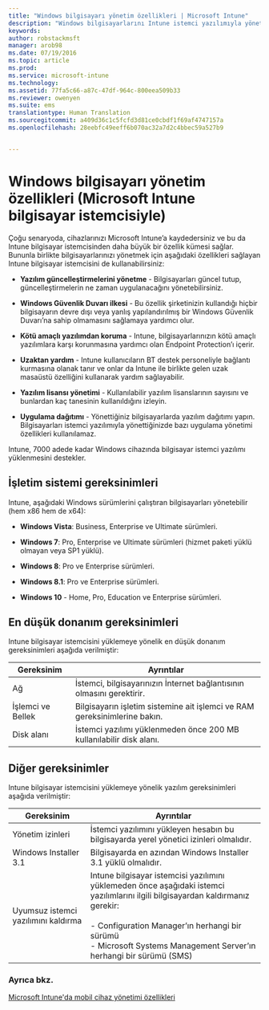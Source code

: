 ```yaml
---
title: "Windows bilgisayarı yönetim özellikleri | Microsoft Intune"
description: "Windows bilgisayarlarını Intune istemci yazılımıyla yönetirken sağlanan Intune özelliklerini öğrenin."
keywords: 
author: robstackmsft
manager: arob98
ms.date: 07/19/2016
ms.topic: article
ms.prod: 
ms.service: microsoft-intune
ms.technology: 
ms.assetid: 77fa5c66-a87c-47df-964c-800eea509b33
ms.reviewer: owenyen
ms.suite: ems
translationtype: Human Translation
ms.sourcegitcommit: a409d36c1c5fcfd3d81ce0cbdf1f69af4747157a
ms.openlocfilehash: 28eebfc49eeff6b070ac32a7d2c4bbec59a527b9


---
```


# Windows bilgisayarı yönetim özellikleri (Microsoft Intune bilgisayar istemcisiyle)
Çoğu senaryoda, cihazlarınızı Microsoft Intune’a kaydedersiniz ve bu da Intune bilgisayar istemcisinden daha büyük bir özellik kümesi sağlar. Bununla birlikte bilgisayarlarınızı yönetmek için aşağıdaki özellikleri sağlayan Intune bilgisayar istemcisini de kullanabilirsiniz:

-   **Yazılım güncelleştirmelerini yönetme** - Bilgisayarları güncel tutup, güncelleştirmelerin ne zaman uygulanacağını yönetebilirsiniz.

-   **Windows Güvenlik Duvarı ilkesi** - Bu özellik şirketinizin kullandığı hiçbir bilgisayarın devre dışı veya yanlış yapılandırılmış bir Windows Güvenlik Duvarı’na sahip olmamasını sağlamaya yardımcı olur.

-   **Kötü amaçlı yazılımdan koruma** - Intune, bilgisayarlarınızın kötü amaçlı yazılımlara karşı korunmasına yardımcı olan Endpoint Protection’ı içerir.

-   **Uzaktan yardım** - Intune kullanıcıların BT destek personeliyle bağlantı kurmasına olanak tanır ve onlar da Intune <!--- (requires TeamViewer software)---> ile birlikte gelen uzak masaüstü özelliğini kullanarak yardım sağlayabilir.

-   **Yazılım lisansı yönetimi** - Kullanılabilir yazılım lisanslarının sayısını ve bunlardan kaç tanesinin kullanıldığını izleyin.
-   **Uygulama dağıtımı** - Yönettiğiniz bilgisayarlarda yazılım dağıtımı yapın. Bilgisayarları istemci yazılımıyla yönettiğinizde bazı uygulama yönetimi özellikleri kullanılamaz.


Intune, 7000 adede kadar Windows cihazında bilgisayar istemci yazılımı yüklenmesini destekler.

## İşletim sistemi gereksinimleri
Intune, aşağıdaki Windows sürümlerini çalıştıran bilgisayarları yönetebilir (hem x86 hem de x64):


-   **Windows Vista**: Business, Enterprise ve Ultimate sürümleri.

-   **Windows 7**: Pro, Enterprise ve Ultimate sürümleri (hizmet paketi yüklü olmayan veya SP1 yüklü).

-   **Windows 8**: Pro ve Enterprise sürümleri.

-   **Windows 8.1**: Pro ve Enterprise sürümleri.

- **Windows 10** - Home, Pro, Education ve Enterprise sürümleri.


## En düşük donanım gereksinimleri
Intune bilgisayar istemcisini yüklemeye yönelik en düşük donanım gereksinimleri aşağıda verilmiştir:

|Gereksinim|Ayrıntılar|
|---------------|--------------------|
|Ağ|İstemci, bilgisayarınızın İnternet bağlantısının olmasını gerektirir.|
|İşlemci ve Bellek|Bilgisayarın işletim sistemine ait işlemci ve RAM gereksinimlerine bakın.|
|Disk alanı|İstemci yazılımı yüklenmeden önce 200 MB kullanılabilir disk alanı.|

## Diğer gereksinimler
Intune bilgisayar istemcisini yüklemeye yönelik yazılım gereksinimleri aşağıda verilmiştir:

|Gereksinim|Ayrıntılar|
|---------------|--------------------|
|Yönetim izinleri|İstemci yazılımını yükleyen hesabın bu bilgisayarda yerel yönetici izinleri olmalıdır.|
|Windows Installer 3.1|Bilgisayarda en azından Windows Installer 3.1 yüklü olmalıdır.|
|Uyumsuz istemci yazılımını kaldırma|Intune bilgisayar istemcisi yazılımını yüklemeden önce aşağıdaki istemci yazılımlarını ilgili bilgisayardan kaldırmanız gerekir:<br /><br />-   Configuration Manager’ın herhangi bir sürümü<br />-   Microsoft Systems Management Server’ın herhangi bir sürümü (SMS)|

### Ayrıca bkz.
[Microsoft Intune'da mobil cihaz yönetimi özellikleri](./mobile-device-management-capabilities-in-microsoft-intune.md)



<!--HONumber=Jul16_HO3-->


